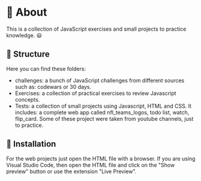 # 📄 About

This is a collection of JavaScript exercises and small projects to practice knowledge. 😃

## 📂 Structure
Here you can find these folders:

- challenges: a bunch of JavaScript challenges from different sources such as: codewars or 30 days.
- Exercises: a collection of practical exercises to review Javascript concepts.
- Tests: a collection of small projects using Javascript, HTML and CSS. It includes: a complete web app called nfl_teams_logos, todo list, watch, flip_card. Some of these project were taken from youtube channels, just to practice.

## 💽 Installation

For the web projects just open the HTML file with a browser. If you are using Visual Studio Code, then open the HTML file and click on the "Show preview" button or use the extension "Live Preview".